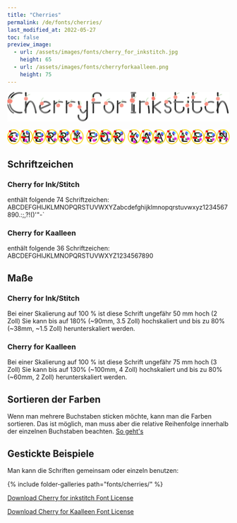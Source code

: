 ```yaml
---
title: "Cherries"
permalink: /de/fonts/cherries/
last_modified_at: 2022-05-27
toc: false
preview_image:
  - url: /assets/images/fonts/cherry_for_inkstitch.jpg
    height: 65
  - url: /assets/images/fonts/cherryforkaalleen.png
    height: 75
---
```

![Cherryforinkstitch](/assets/images/fonts/cherry_for_inkstitch.jpg)

![CherryForKaalleen](/assets/images/fonts/cherryforkaalleen.png)

## Schriftzeichen
### Cherry for Ink/Stitch
enthält folgende 74	Schriftzeichen:
ABCDEFGHIJKLMNOPQRSTUVWXYZabcdefghijklmnopqrstuvwxyz1234567890.:;,?!()'"-`

### Cherry for Kaalleen
enthält folgende 36	Schriftzeichen:
ABCDEFGHIJKLMNOPQRSTUVWXYZ1234567890


## Maße
### Cherry for Ink/Stitch
Bei einer Skalierung auf 100 % ist diese Schrift ungefähr 50 mm hoch (2 Zoll)
Sie kann bis auf 180% (~90mm, 3.5 Zoll) hochskaliert und bis zu 80% (~38mm, ~1.5 Zoll) herunterskaliert werden.


### Cherry for Kaalleen
Bei einer Skalierung auf 100 % ist diese Schrift ungefähr 75 mm hoch (3 Zoll)
Sie kann bis auf 130% (~100mm, 4 Zoll) hochskaliert und bis zu 80% (~60mm, 2 Zoll) herunterskaliert werden.


## Sortieren der Farben 
Wenn man mehrere Buchstaben sticken möchte, kann man die Farben sortieren. Das ist möglich, man muss aber die relative Reihenfolge innerhalb der einzelnen Buchstaben beachten. [So geht's](https://inkstitch.org/de/docs/lettering/#sortierung-von-farben)


## Gestickte Beispiele
Man kann die Schriften gemeinsam oder einzeln benutzen:

{% include folder-galleries path="fonts/cherries/" %}


[Download Cherry for inkstitch Font License](https://github.com/inkstitch/inkstitch/tree/main/fonts/cherryforinkstitch/LICENSE)

[Download Cherry for Kaalleen Font License](https://github.com/inkstitch/inkstitch/tree/main/fonts/cherryforkaalleen/LICENSE)
